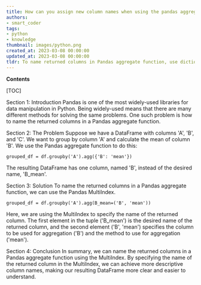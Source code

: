 ```yaml
---
title: How can you assign new column names when using the pandas aggregate function?
authors:
- smart_coder
tags:
- python
- knowledge
thumbnail: images/python.png
created_at: 2023-03-08 00:00:00
updated_at: 2023-03-08 00:00:00
tldr: To name returned columns in Pandas aggregate function, use dictionary comprehension with column names as keys and aggregation functions as values inside the `agg()` method.
---
```


**Contents**

[TOC]

Section 1: Introduction
Pandas is one of the most widely-used libraries for data manipulation in Python. Being widely-used means that there are many different methods for solving the same problems. One such problem is how to name the returned columns in a Pandas aggregate function.

Section 2: The Problem
Suppose we have a DataFrame with columns 'A', 'B', and 'C'. We want to group by column 'A' and calculate the mean of column 'B'. We use the Pandas aggregate function to do this:

```
grouped_df = df.groupby('A').agg({'B': 'mean'})
```

The resulting DataFrame has one column, named 'B', instead of the desired name, 'B_mean'.

Section 3: Solution
To name the returned columns in a Pandas aggregate function, we can use the Pandas MultiIndex.

```
grouped_df = df.groupby('A').agg(B_mean=('B', 'mean'))
```

Here, we are using the MultiIndex to specify the name of the returned column. The first element in the tuple ('B_mean') is the desired name of the returned column, and the second element ('B', 'mean') specifies the column to be used for aggregation ('B') and the method to use for aggregation ('mean').

Section 4: Conclusion
In summary, we can name the returned columns in a Pandas aggregate function using the MultiIndex. By specifying the name of the returned column in the MultiIndex, we can achieve more descriptive column names, making our resulting DataFrame more clear and easier to understand.
